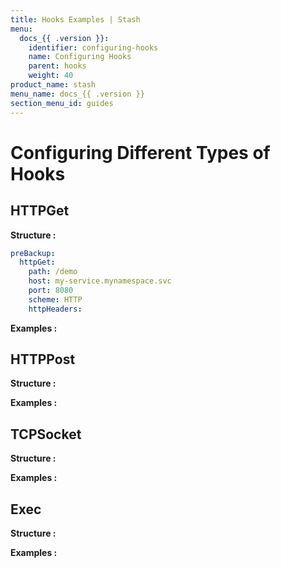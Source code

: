 ```yaml
---
title: Hooks Examples | Stash
menu:
  docs_{{ .version }}:
    identifier: configuring-hooks
    name: Configuring Hooks
    parent: hooks
    weight: 40
product_name: stash
menu_name: docs_{{ .version }}
section_menu_id: guides
---
```


# Configuring Different Types of Hooks

## HTTPGet

**Structure :**

```yaml
preBackup:
  httpGet:
    path: /demo
    host: my-service.mynamespace.svc
    port: 8080
    scheme: HTTP
    httpHeaders:  
```

**Examples :**

## HTTPPost

**Structure :**

**Examples :**

## TCPSocket

**Structure :**

**Examples :**

## Exec

**Structure :**

**Examples :**
